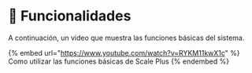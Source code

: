 # 📳 Funcionalidades

A continuación, un video que muestra las funciones básicas del sistema.

{% embed url="https://www.youtube.com/watch?v=RYKM11kwX1c" %}
Como utilizar las funciones básicas de Scale Plus
{% endembed %}
